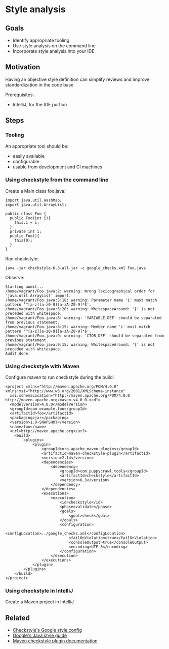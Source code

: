 # Style analysis

## Goals

* Identify appropriate tooling
* Use style analysis on the command line
* Incorporate style analysis into your IDE

## Motivation

Having an objective style definition can simplify reviews and improve standardization in the code base

Prerequisites:

* IntelliJ, for the IDE portion

## Steps

### Tooling

An appropriate tool should be:
* easily available
* configurable
* usable from development and CI machines

### Using checkstyle from the command line

Create a Main class foo.java:

```
import java.util.HashMap;
import java.util.ArrayList;

public class Foo {  
  public Foo(int i){
    this.i = i;
  }
  private int i;
  public Foo(){
    this(0);
  }
}
```

Run checkstyle:

```
java -jar checkstyle-6.3-all.jar -c google_checks.xml Foo.java
```

Observe:

```
Starting audit...
/home/vagrant/Foo.java:2: warning: Wrong lexicographical order for 'java.util.ArrayList' import.
/home/vagrant/Foo.java:5:18: warning: Parameter name 'i' must match pattern '^[a-z][a-z0-9][a-zA-Z0-9]*$'.
/home/vagrant/Foo.java:5:20: warning: WhitespaceAround: '{' is not preceded with whitespace.
/home/vagrant/Foo.java:8: warning: 'VARIABLE_DEF' should be separated from previous statement.
/home/vagrant/Foo.java:8:15: warning: Member name 'i' must match pattern '^[a-z][a-z0-9][a-zA-Z0-9]*$'.
/home/vagrant/Foo.java:9: warning: 'CTOR_DEF' should be separated from previous statement.
/home/vagrant/Foo.java:9:15: warning: WhitespaceAround: '{' is not preceded with whitespace.
Audit done.

```

### Using checkstyle with Maven

Configure maven to run checkstyle during the build:
```
<project xmlns="http://maven.apache.org/POM/4.0.0" xmlns:xsi="http://www.w3.org/2001/XMLSchema-instance"
  xsi:schemaLocation="http://maven.apache.org/POM/4.0.0 http://maven.apache.org/maven-v4_0_0.xsd">
  <modelVersion>4.0.0</modelVersion>
  <groupId>com.example.foo</groupId>
  <artifactId>foo</artifactId>
  <packaging>jar</packaging>
  <version>1.0-SNAPSHOT</version>
  <name>foo</name>
  <url>http://maven.apache.org</url>
    <build>
        <plugins>
            <plugin>
                <groupId>org.apache.maven.plugins</groupId>
                <artifactId>maven-checkstyle-plugin</artifactId>
                <version>2.14</version>
                <dependencies>
                    <dependency>
                        <groupId>com.puppycrawl.tools</groupId>
                        <artifactId>checkstyle</artifactId>
                        <version>6.3</version>
                    </dependency>
                </dependencies>
                <executions>
                    <execution>
                        <id>checkstyle</id>
                        <phase>validate</phase>
                        <goals>
                            <goal>check</goal>
                        </goals>
                        <configuration>
                            <configLocation>../google_checks.xml</configLocation>
                            <failOnViolation>true</failOnViolation>
                            <consoleOutput>true</consoleOutput>
                            <encoding>UTF-8</encoding>
                        </configuration>
                    </execution>
                </executions>
            </plugin>
        </plugins>
    </build>
</project>
```

### Using checkstyle in IntelliJ

Create a Maven project in IntelliJ

## Related

* [Checkstyle's Google style config](https://github.com/checkstyle/checkstyle/blob/master/src/main/resources/google_checks.xml)
* [Google's Java style guide](https://google-styleguide.googlecode.com/svn-history/r130/trunk/javaguide.html)
* [Maven checkstyle plugin documentation](http://maven.apache.org/plugins/maven-checkstyle-plugin/usage.html)

